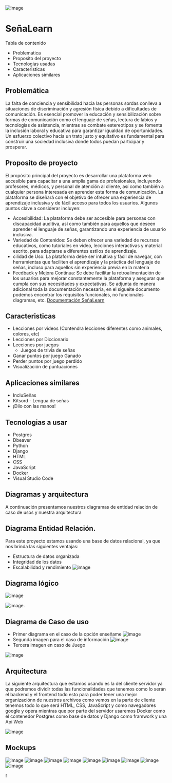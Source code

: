 
![image](https://github.com/eluqm/CS2024-1Grupo03/assets/113551408/d62517ed-f96e-4dde-80a2-d527989edcc3)

# SeñaLearn


Tabla de contenido 
- Problematica
- Proposito del proyecto
- Tecnologias usadas
- Caracteristicas
- Aplicaciones similares
## Problemática
La falta de conciencia y sensibilidad hacia las personas sordas conlleva a situaciones de discriminación y agresión física debido a dificultades de comunicación. Es esencial promover la educación y sensibilización sobre formas de comunicación como el lenguaje de señas, lectura de labios y tecnologías de asistencia, mientras se combate estereotipos y se fomenta la inclusión laboral y educativa para garantizar igualdad de oportunidades. Un esfuerzo colectivo hacia un trato justo y equitativo es fundamental para construir una sociedad inclusiva donde todos puedan participar y prosperar.

## Proposito de proyecto

El propósito principal del proyecto es desarrollar una plataforma web accesible para capacitar a una amplia gama de profesionales, incluyendo profesores, médicos, y personal de atención al cliente, así como también a cualquier persona interesada en aprender esta forma de comunicación. La plataforma se diseñará con el objetivo de ofrecer una experiencia de aprendizaje inclusiva y de fácil acceso para todos los usuarios. Algunos puntos clave a considerar incluyen:

-  Accesibilidad: La plataforma debe ser accesible para personas con discapacidad auditiva, así como también para aquellos que deseen aprender el lenguaje de señas, garantizando una experiencia de usuario inclusiva.
-   Variedad de Contenidos: Se deben ofrecer una variedad de recursos educativos, como tutoriales en vídeo, lecciones interactivas y material escrito, para adaptarse a diferentes estilos de aprendizaje.
-  cilidad de Uso: La plataforma debe ser intuitiva y fácil de navegar, con herramientas que faciliten el aprendizaje y la práctica del lenguaje de señas, incluso para aquellos sin experiencia previa en la materia
-  Feedback y Mejora Continua: Se debe facilitar la retroalimentación de los usuarios para mejorar constantemente la plataforma y asegurar que cumpla con sus necesidades y expectativas.
Se adjunta de manera adicional toda la documentación necesaria, en el sigueite documento podemos encontrar los requisitos funcionales, no funcionales diagramas, etc.
[Documentación SeñaLearn](https://docs.google.com/document/d/1vtkJlw0SmdXi9zPXW3UvnKD2phmj4ByPPY6GJV_EvAQ/edit?usp=sharing)


## Caracteristicas
- Lecciones por videos (Contendra lecciones diferentes como animales, colores, etc)
- Lecciones por Diccionario
- Lecciones por juegos
   - Juegos de trivia de señas
- Ganar puntos por juego Ganado
- Perder puntos por juego perdido
- Visualización de puntuaciones
## Aplicaciones similares
- IncluSeñas
- Kitsord - Lengua de señas
- ¡Dilo con las manos!
## Tecnologias a usar
- Postgres
- Dbeaver
- Python
- Django
- HTML
- CSS
- JavaScript
- Docker
- Visual Studio Code
## Diagramas y arquitectura
A continuación presentamos nuestros diagramas de entidad relación de caso de usos y nuestra arquitectura
## Diagrama Entidad Relación.
Para este proyecto estamos usando una base de datos relacional, ya que nos brinda las siguientes ventajas:
- Estructura de datos organizada
- Integridad de los datos
- Escalabilidad y rendimiento
![image](https://github.com/eluqm/CS2024-1Grupo03/assets/106353782/5110fbf2-c1de-4d26-a48b-947d0dc4adb9)

## Diagrama lógico
![image](https://github.com/eluqm/CS2024-1Grupo03/assets/106353782/a514bcbf-677d-415d-aeb4-b0fa4634aa71)

![image](https://github.com/eluqm/CS2024-1Grupo03/assets/106353782/1b87d425-1b15-47da-9a27-e4a62dd10a25).

## Diagrama de Caso de uso
- Primer diagrama en el caso de la opción enseñame
![image](https://github.com/eluqm/CS2024-1Grupo03/assets/113551408/0a504c0d-a0c9-431c-b283-f6f5005dc4b2)
- Segunda imagen para el caso de información
![image](https://github.com/eluqm/CS2024-1Grupo03/assets/113551408/4bc119fc-d20e-4bde-8e15-ce68620da263)
- Tercera imagen en caso de Juego






![image](https://github.com/eluqm/CS2024-1Grupo03/assets/113551408/cc03d022-3f29-44e3-8617-1705f126aff4)


## Arquitectura
La siguiente arquitectura que estamos usando es la del cliente servidor ya que podremos dividir todas las funcionalidades que tenemos como lo serán el backend y el frontend todo esto para poder tener una mejor organizaciónn de nuestros archivos como vemos en la parte de cliente tenemos todo lo que será HTML, CSS, JavaScript y como navegadores google y opera mientras que por parte del servidor usaremos Docker como el contenedor Postgres como base de datos y Django como framwork y una Api Web

![image](https://github.com/eluqm/CS2024-1Grupo03/assets/113551408/526538b9-97aa-4060-bdf9-98442d9a56f5)

## Mockups
![image](https://github.com/eluqm/CS2024-1Grupo03/assets/106353782/98da415d-a548-4a4c-985a-a1534a192416)
![image](https://github.com/eluqm/CS2024-1Grupo03/assets/106353782/cd8590a7-3b7c-4a33-8833-e24fb3cabac2)
![image](https://github.com/eluqm/CS2024-1Grupo03/assets/106353782/fdf7327a-d7bc-4ad2-a768-8990b1516a69)
![image](https://github.com/eluqm/CS2024-1Grupo03/assets/106353782/1fe2b6ea-0d88-492d-a9af-414226ad4643)
![image](https://github.com/eluqm/CS2024-1Grupo03/assets/106353782/3875405a-97a9-4706-8850-ac0fa04d35f8)
![image](https://github.com/eluqm/CS2024-1Grupo03/assets/106353782/42bb40a1-2231-4f36-9b66-19e0bc1161c3)
![image](https://github.com/eluqm/CS2024-1Grupo03/assets/113551408/66dae848-213d-4ca3-b4c3-22e9a3d9d8a0)
![image](https://github.com/eluqm/CS2024-1Grupo03/assets/113551408/98d5f081-eaa8-47bd-abee-909d9dd34af3)
![image](https://github.com/eluqm/CS2024-1Grupo03/assets/113551408/a0565b19-8fad-4015-b5fc-5157d803f931)

f





